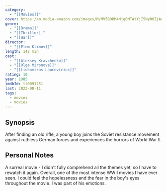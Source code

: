 ```yaml
---
category:
  - "[[Movies]]"
cover: https://m.media-amazon.com/images/M/MV5BODM4Njg0NTAtYjI5Ny00ZjAxLTkwNmItZTMxMWU5M2U3M2RjXkEyXkFqcGdeQXVyNzkwMjQ5NzM@._V1_SX300.jpg
genre:
  - "[[Drama]]"
  - "[[Thriller]]"
  - "[[War]]"
director:
  - "[[Elem Klimov]]"
length: 142 min
cast:
  - "[[Aleksey Kravchenko]]"
  - "[[Olga Mironova]]"
  - "[[Liubomiras Laucevicius]]"
rating: 10
year: 1985
imdbId: tt0091251
last: 2023-08-11
tags:
  - movies
  - movies
---
```

## Synopsis

After finding an old rifle, a young boy joins the Soviet resistance movement against ruthless German forces and experiences the horrors of World War II.

## Personal Notes

A surreal movie - I didn't fully comprehend all the themes yet, so I have to rewatch it again. Overall, one of the most intense WWII movies I have ever seen. I could feel the hopelessness and the fear in the boy's eyes throughout the movie. I was part of his emotions. 